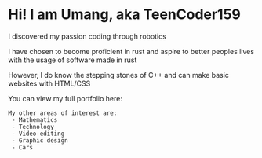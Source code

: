 # Hi! I am Umang, aka TeenCoder159
  
  I discovered my passion coding through robotics
  
  I have chosen to become proficient in rust and aspire to better peoples lives with the usage of software made in rust
  
  However, I do know the stepping stones of C++ and can make basic websites with HTML/CSS

  You can view my full portfolio here: 
  
    My other areas of interest are:
     - Mathematics
     - Technology
     - Video editing 
     - Graphic design
     - Cars
